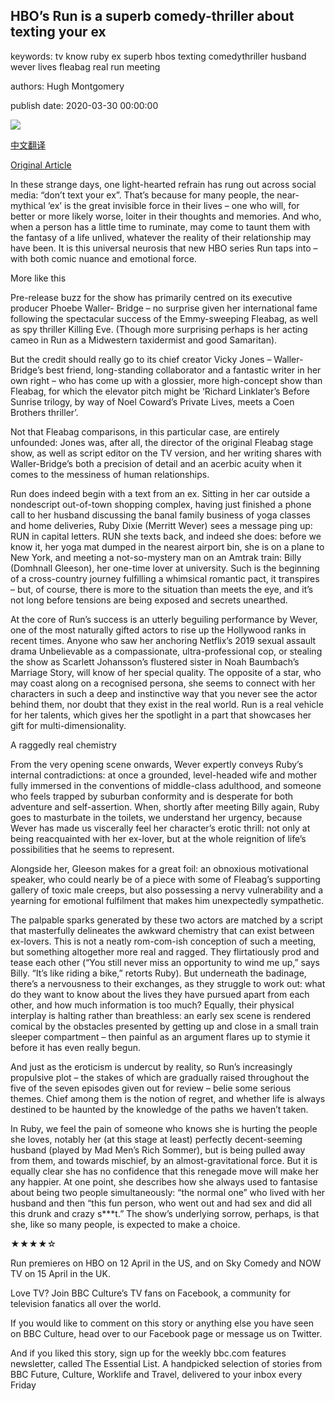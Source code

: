 ## HBO’s Run is a superb comedy-thriller about texting your ex

keywords: tv know ruby ex superb hbos texting comedythriller husband wever lives fleabag real run meeting

authors: Hugh Montgomery

publish date: 2020-03-30 00:00:00

![](https://ichef.bbci.co.uk/wwfeatures/live/624_351/images/live/p0/88/4n/p0884nl1.jpg)

[中文翻译](HBO%E2%80%99s%20Run%20is%20a%20superb%20comedy-thriller%20about%20texting%20your%20ex_zh.md)

[Original Article](https://www.bbc.com/culture/story/20200330-hbos-run-is-a-superb-comedy-thriller-about-texting-your-ex)

In these strange days, one light-hearted refrain has rung out across social media: “don’t text your ex”. That’s because for many people, the near-mythical ‘ex’ is the great invisible force in their lives – one who will, for better or more likely worse, loiter in their thoughts and memories. And who, when a person has a little time to ruminate, may come to taunt them with the fantasy of a life unlived, whatever the reality of their relationship may have been. It is this universal neurosis that new HBO series Run taps into – with both comic nuance and emotional force.

More like this

Pre-release buzz for the show has primarily centred on its executive producer Phoebe Waller- Bridge – no surprise given her international fame following the spectacular success of the Emmy-sweeping Fleabag, as well as spy thriller Killing Eve. (Though more surprising perhaps is her acting cameo in Run as a Midwestern taxidermist and good Samaritan).

But the credit should really go to its chief creator Vicky Jones – Waller-Bridge’s best friend, long-standing collaborator and a fantastic writer in her own right – who has come up with a glossier, more high-concept show than Fleabag, for which the elevator pitch might be ‘Richard Linklater’s Before Sunrise trilogy, by way of Noel Coward’s Private Lives, meets a Coen Brothers thriller’.

Not that Fleabag comparisons, in this particular case, are entirely unfounded: Jones was, after all, the director of the original Fleabag stage show, as well as script editor on the TV version, and her writing shares with Waller-Bridge’s both a precision of detail and an acerbic acuity when it comes to the messiness of human relationships.

Run does indeed begin with a text from an ex. Sitting in her car outside a nondescript out-of-town shopping complex, having just finished a phone call to her husband discussing the banal family business of yoga classes and home deliveries, Ruby Dixie (Merritt Wever) sees a message ping up: RUN in capital letters. RUN she texts back, and indeed she does: before we know it, her yoga mat dumped in the nearest airport bin, she is on a plane to New York, and meeting a not-so-mystery man on an Amtrak train: Billy (Domhnall Gleeson), her one-time lover at university. Such is the beginning of a cross-country journey fulfilling a whimsical romantic pact, it transpires – but, of course, there is more to the situation than meets the eye, and it’s not long before tensions are being exposed and secrets unearthed.

At the core of Run’s success is an utterly beguiling performance by Wever, one of the most naturally gifted actors to rise up the Hollywood ranks in recent times. Anyone who saw her anchoring Netflix’s 2019 sexual assault drama Unbelievable as a compassionate, ultra-professional cop, or stealing the show as Scarlett Johansson’s flustered sister in Noah Baumbach’s Marriage Story, will know of her special quality. The opposite of a star, who may coast along on a recognised persona, she seems to connect with her characters in such a deep and instinctive way that you never see the actor behind them, nor doubt that they exist in the real world. Run is a real vehicle for her talents, which gives her the spotlight in a part that showcases her gift for multi-dimensionality.

A raggedly real chemistry

From the very opening scene onwards, Wever expertly conveys Ruby’s internal contradictions: at once a grounded, level-headed wife and mother fully immersed in the conventions of middle-class adulthood, and someone who feels trapped by suburban conformity and is desperate for both adventure and self-assertion. When, shortly after meeting Billy again, Ruby goes to masturbate in the toilets, we understand her urgency, because Wever has made us viscerally feel her character’s erotic thrill: not only at being reacquainted with her ex-lover, but at the whole reignition of life’s possibilities that he seems to represent.

Alongside her, Gleeson makes for a great foil: an obnoxious motivational speaker, who could nearly be of a piece with some of Fleabag’s supporting gallery of toxic male creeps, but also possessing a nervy vulnerability and a yearning for emotional fulfilment that makes him unexpectedly sympathetic.

The palpable sparks generated by these two actors are matched by a script that masterfully delineates the awkward chemistry that can exist between ex-lovers. This is not a neatly rom-com-ish conception of such a meeting, but something altogether more real and ragged. They flirtatiously prod and tease each other (“You still never miss an opportunity to wind me up,” says Billy. “It’s like riding a bike,” retorts Ruby). But underneath the badinage, there’s a nervousness to their exchanges, as they struggle to work out: what do they want to know about the lives they have pursued apart from each other, and how much information is too much? Equally, their physical interplay is halting rather than breathless: an early sex scene is rendered comical by the obstacles presented by getting up and close in a small train sleeper compartment – then painful as an argument flares up to stymie it before it has even really begun.

And just as the eroticism is undercut by reality, so Run’s increasingly propulsive plot – the stakes of which are gradually raised throughout the five of the seven episodes given out for review – belie some serious themes. Chief among them is the notion of regret, and whether life is always destined to be haunted by the knowledge of the paths we haven’t taken.

In Ruby, we feel the pain of someone who knows she is hurting the people she loves, notably her (at this stage at least) perfectly decent-seeming husband (played by Mad Men’s Rich Sommer), but is being pulled away from them, and towards mischief, by an almost-gravitational force. But it is equally clear she has no confidence that this renegade move will make her any happier. At one point, she describes how she always used to fantasise about being two people simultaneously: “the normal one” who lived with her husband and then “this fun person, who went out and had sex and did all this drunk and crazy s***t.” The show’s underlying sorrow, perhaps, is that she, like so many people, is expected to make a choice.

★★★★☆

Run premieres on HBO on 12 April in the US, and on Sky Comedy and NOW TV on 15 April in the UK.

Love TV? Join BBC Culture’s TV fans on Facebook, a community for television fanatics all over the world.

If you would like to comment on this story or anything else you have seen on BBC Culture, head over to our Facebook page or message us on Twitter.

And if you liked this story, sign up for the weekly bbc.com features newsletter, called The Essential List. A handpicked selection of stories from BBC Future, Culture, Worklife and Travel, delivered to your inbox every Friday